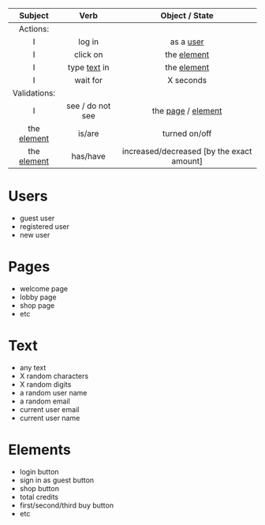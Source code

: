  Subject | Verb | Object / State |  
| :---: | :---: | :---: |  
| Actions: |  
| I | log in | as a [user](#users) |  
| I | click on | the [element](#elements) |  
| I | type [text](#text) in | the [element](#elements) |  
| I | wait for | X seconds|  
| Validations: |  
| I | see / do not see | the [page](#pages) / [element](#elements) |  
| the [element](#elements) | is/are | turned on/off |  
| the [element](#elements) | has/have | increased/decreased [by the exact amount]|  

# Users  
* guest user  
* registered user  
* new user  
    
# Pages
* welcome page  
* lobby page  
* shop page  
* etc  

# Text  
* any text  
* X random characters  
* X random digits  
* a random user name  
* a random email  
* current user email  
* current user name  

# Elements
* login button  
* sign in as guest button  
* shop button
* total credits
* first/second/third buy button
* etc  